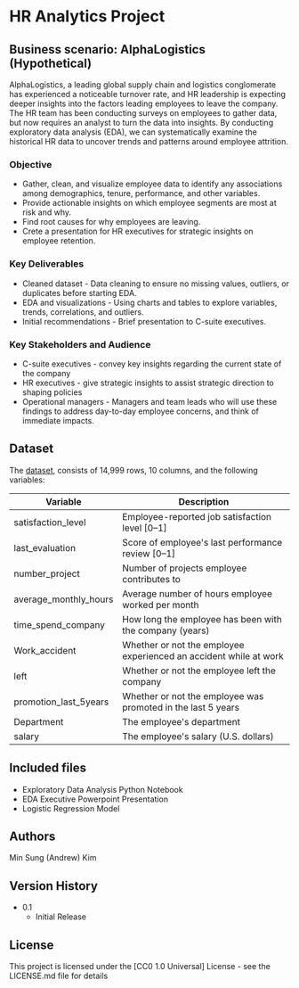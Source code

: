 # HR Analytics Project

## Business scenario: AlphaLogistics (Hypothetical)

AlphaLogistics, a leading global supply chain and logistics conglomerate has experienced a noticeable turnover rate, and HR leadership is expecting deeper insights into the factors leading employees to leave the company. The HR team has been conducting surveys on employees to gather data, but now requires an analyst to turn the data into insights. By conducting exploratory data analysis (EDA), we can systematically examine the historical HR data to uncover trends and patterns around employee attrition.

### Objective
* Gather, clean, and visualize employee data to identify any associations among demographics, tenure, performance, and other variables.
* Provide actionable insights on which employee segments are most at risk and why.
* Find root causes for why employees are leaving.
* Crete a presentation for HR executives for strategic insights on employee retention.

### Key Deliverables
* Cleaned dataset - Data cleaning to ensure no missing values, outliers, or duplicates before starting EDA.
* EDA and visualizations - Using charts and tables to explore variables, trends, correlations, and outliers.
* Initial recommendations - Brief presentation to C-suite executives.

### Key Stakeholders and Audience
* C-suite executives - convey key insights regarding the current state of the company
* HR executives - give strategic insights to assist strategic direction to shaping policies
* Operational managers - Managers and team leads who will use these findings to address day-to-day employee concerns, and think of immediate impacts.

## Dataset

The [dataset](https://www.kaggle.com/datasets/mfaisalqureshi/hr-analytics-and-job-prediction?select=HR_comma_sep.csv), consists of 14,999 rows, 10 columns, and the following variables: 

Variable  |Description |
-----|-----| 
satisfaction_level|Employee-reported job satisfaction level [0&ndash;1]|
last_evaluation|Score of employee's last performance review [0&ndash;1]|
number_project|Number of projects employee contributes to|
average_monthly_hours|Average number of hours employee worked per month|
time_spend_company|How long the employee has been with the company (years)
Work_accident|Whether or not the employee experienced an accident while at work
left|Whether or not the employee left the company
promotion_last_5years|Whether or not the employee was promoted in the last 5 years
Department|The employee's department
salary|The employee's salary (U.S. dollars)

## Included files
* Exploratory Data Analysis Python Notebook
* EDA Executive Powerpoint Presentation
* Logistic Regression Model

## Authors

Min Sung (Andrew) Kim

## Version History

* 0.1
    * Initial Release

## License

This project is licensed under the [CC0 1.0 Universal] License - see the LICENSE.md file for details
